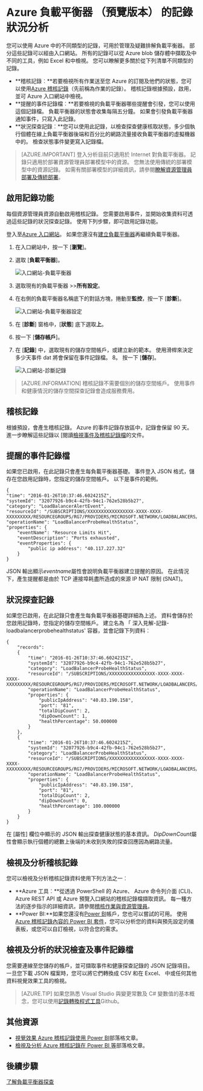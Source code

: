 <properties
   pageTitle="監視負載平衡器作業、 活動和計數器 |Microsoft Azure"
   description="瞭解如何啟用提醒的事件，並檢查 Azure 負載平衡器的健康狀態記錄"
   services="load-balancer"
   documentationCenter="na"
   authors="sdwheeler"
   manager="carmonm"
   editor="tysonn"
   tags="azure-resource-manager"
/>
<tags
   ms.service="load-balancer"
   ms.devlang="na"
   ms.topic="article"
   ms.tgt_pltfrm="na"
   ms.workload="infrastructure-services"
   ms.date="10/24/2016"
   ms.author="sewhee" />

# <a name="log-analytics-for-azure-load-balancer-preview"></a>Azure 負載平衡器 （預覽版本） 的記錄狀況分析

您可以使用 Azure 中的不同類型的記錄，可用於管理及疑難排解負載平衡器。 部分這些記錄可以經由入口網站。 所有的記錄可以從 Azure blob 儲存體中擷取及中不同的工具，例如 Excel 和中檢視。 您可以瞭解更多關於從下列清單不同類型的記錄。

- **稽核記錄︰**若要檢視所有作業送至您 Azure 的訂閱及他們的狀態，您可以使用[Azure 稽核記錄](../../articles/monitoring-and-diagnostics/insights-debugging-with-events.md)（先前稱為作業的記錄）。 稽核記錄根據預設，啟用，並可 Azure 入口網站中檢視。
- **提醒的事件記錄檔︰**若要檢視的負載平衡器哪些提醒會引發，您可以使用這個記錄檔。 負載平衡器的狀態會收集每隔五分鐘。 如果會引發負載平衡器通知事件，只寫入此記錄。
- **狀況探查記錄︰**您可以使用此記錄，以檢查探查健康核取狀態，多少個執行個體在線上負載平衡器後端和百分比的網路流量接收負載平衡器的虛擬機器中的。 檢查狀態事件變更寫入記錄檔。

>[AZURE.IMPORTANT] 登入分析目前只適用於 Internet 對負載平衡器。 記錄只適用於部署資源管理員部署模型中的資源。 您無法使用傳統的部署模型中的資源記錄。 如需有關部署模型的詳細資訊，請參閱[瞭解資源管理員部署及傳統部署](../../articles/resource-manager-deployment-model.md)。

## <a name="enable-logging"></a>啟用記錄功能

每個資源管理員資源自動啟用稽核記錄。 您需要啟用事件，並開始收集資料可透過這些記錄的狀況探查記錄。 使用下列步驟，即可啟用記錄功能。

登入至[Azure 入口網站](http://portal.azure.com)。 如果您還沒有[建立負載平衡器](load-balancer-get-started-internet-arm-ps.md)再繼續負載平衡器。

1. 在入口網站中，按一下 [**瀏覽**]。
2. 選取 [**負載平衡器**]。

    ![入口網站-負載平衡器](./media/load-balancer-monitor-log/load-balancer-browse.png)

3. 選取現有的負載平衡器 >>**所有設定**。
4. 在右側的負載平衡器名稱底下的對話方塊，捲動至**監控**，按一下 [**診斷**]。

    ![入口網站-負載平衡器設定](./media/load-balancer-monitor-log/load-balancer-settings.png)

5. 在 [**診斷**] 窗格中，[**狀態**] 底下選取**上**。
6. 按一下 [**儲存帳戶**]。
7. 在 [**記錄**] 中，選取現有的儲存空間帳戶，或建立新的範本。 使用滑桿來決定多少天事件 dat 將會保留在事件記錄檔。 8。 按一下 [**儲存**]。

    ![入口網站-診斷記錄](./media/load-balancer-monitor-log/load-balancer-diagnostics.png)

>[AZURE.INFORMATION] 稽核記錄不需要個別的儲存空間帳戶。 使用事件和健康情況的儲存空間探查記錄會造成服務費用。

## <a name="audit-log"></a>稽核記錄

根據預設，會產生稽核記錄。 Azure 的事件記錄存放區中，記錄會保留 90 天。 進一步瞭解這些記錄以 [閱讀[檢視事件及稽核記錄檔](../../articles/monitoring-and-diagnostics/insights-debugging-with-events.md)的文件。

## <a name="alert-event-log"></a>提醒的事件記錄檔

如果您已啟用，在此記錄只會產生每負載平衡器基礎。 事件登入 JSON 格式，儲存在您啟用記錄時，您指定的儲存空間帳戶。 以下是事件的範例。

    {
    "time": "2016-01-26T10:37:46.6024215Z",
    "systemId": "32077926-b9c4-42fb-94c1-762e528b5b27",
    "category": "LoadBalancerAlertEvent",
    "resourceId": "/SUBSCRIPTIONS/XXXXXXXXXXXXXXXXX-XXXX-XXXX-XXXXXXXXX/RESOURCEGROUPS/RG7/PROVIDERS/MICROSOFT.NETWORK/LOADBALANCERS/WWEBLB",
    "operationName": "LoadBalancerProbeHealthStatus",
    "properties": {
        "eventName": "Resource Limits Hit",
        "eventDescription": "Ports exhausted",
        "eventProperties": {
            "public ip address": "40.117.227.32"
        }
    }

JSON 輸出顯示*eventname*屬性會說明負載平衡器建立提醒的原因。 在此情況下，產生提醒都是由於 TCP 連接埠耗盡所造成的來源 IP NAT 限制 (SNAT)。

## <a name="health-probe-log"></a>狀況探查記錄

如果您已啟用，在此記錄只會產生每負載平衡器基礎詳細為上述。 資料會儲存於您啟用記錄時，您指定的儲存空間帳戶。 建立名為 「 深入見解-記錄-loadbalancerprobehealthstatus' 容器，並會記錄下列資料︰

    {
        "records":
        {
            "time": "2016-01-26T10:37:46.6024215Z",
            "systemId": "32077926-b9c4-42fb-94c1-762e528b5b27",
            "category": "LoadBalancerProbeHealthStatus",
            "resourceId": "/SUBSCRIPTIONS/XXXXXXXXXXXXXXXXX-XXXX-XXXX-XXXX-XXXXXXXXX/RESOURCEGROUPS/RG7/PROVIDERS/MICROSOFT.NETWORK/LOADBALANCERS/WWEBLB",
            "operationName": "LoadBalancerProbeHealthStatus",
            "properties": {
                "publicIpAddress": "40.83.190.158",
                "port": "81",
                "totalDipCount": 2,
                "dipDownCount": 1,
                "healthPercentage": 50.000000
            }
        },
        {
            "time": "2016-01-26T10:37:46.6024215Z",
            "systemId": "32077926-b9c4-42fb-94c1-762e528b5b27",
            "category": "LoadBalancerProbeHealthStatus",
            "resourceId": "/SUBSCRIPTIONS/XXXXXXXXXXXXXXXXX-XXXX-XXXX-XXXX-XXXXXXXXX/RESOURCEGROUPS/RG7/PROVIDERS/MICROSOFT.NETWORK/LOADBALANCERS/WWEBLB",
            "operationName": "LoadBalancerProbeHealthStatus",
            "properties": {
                "publicIpAddress": "40.83.190.158",
                "port": "81",
                "totalDipCount": 2,
                "dipDownCount": 0,
                "healthPercentage": 100.000000
            }
        }
    }

在 [屬性] 欄位中顯示的 JSON 輸出探查健康狀態的基本資訊。 *DipDownCount*屬性會顯示執行個體的總數上後端的未收到失敗的探查回應因為網路流量。

## <a name="view-and-analyze-the-audit-log"></a>檢視及分析稽核記錄

您可以檢視及分析稽核記錄資料使用下列方法之一︰

- **Azure 工具︰**從透過 PowerShell 的 Azure、 Azure 命令列介面 (CLI)、 Azure REST API 或 Azure 預覽入口網站的稽核記錄檔擷取資訊。 每一種方法的逐步指示的詳細資訊，請參閱[稽核作業與資源管理員](../../articles/resource-group-audit.md)。
- **Power BI:**如果您還沒有[Power BI](https://powerbi.microsoft.com/pricing)帳戶，您也可以嘗試的可用。 使用[Azure 稽核記錄內容的 Power BI 套件](https://powerbi.microsoft.com/documentation/powerbi-content-pack-azure-audit-logs)，您可以分析您的資料與預先設定的儀表板，或您可以自訂檢視，以符合您的需求。

## <a name="view-and-analyze-the-health-probe-and-event-log"></a>檢視及分析的狀況檢查及事件記錄檔

您需要連線至您儲存的帳戶，並可擷取事件和健康探查記錄的 JSON 記錄項目。 一旦您下載 JSON 檔案時，您可以將它們轉換成 CSV 和在 Excel、 中或任何其他資料視覺效果工具的檢視。

>[AZURE.TIP] 如果您熟悉 Visual Studio 與變更常數及 C# 變數值的基本概念，您可以使用[記錄轉換程式工具](https://github.com/Azure-Samples/networking-dotnet-log-converter)Github。

## <a name="additional-resources"></a>其他資源

- [視覺效果 Azure 稽核記錄使用 Power BI](http://blogs.msdn.com/b/powerbi/archive/2015/09/30/monitor-azure-audit-logs-with-power-bi.aspx)部落格文章。
- [檢視及分析 Azure 稽核記錄在 Power BI 等](https://azure.microsoft.com/blog/analyze-azure-audit-logs-in-powerbi-more/)部落格文章。

## <a name="next-steps"></a>後續步驟

[了解負載平衡器探查](load-balancer-custom-probe-overview.md)
